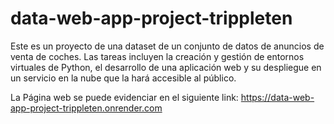 # data-web-app-project-trippleten
Este es un proyecto de una dataset de un conjunto de datos de anuncios de venta de coches. Las tareas incluyen la creación y gestión de entornos virtuales de Python, el desarrollo de una aplicación web y su despliegue en un servicio en la nube que la hará accesible al público.

La Página web se puede evidenciar en el siguiente link: https://data-web-app-project-trippleten.onrender.com
